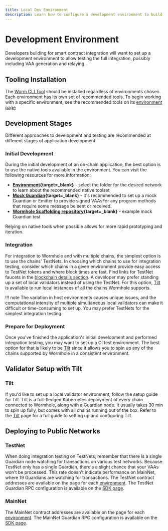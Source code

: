 ```yaml
---
title: Local Dev Environment
description: Learn how to configure a development environment to build with Wormhole, including using the CLI, local validators, testing on public test networks, and more. 
---
```


# Development Environment

Developers building for smart contract integration will want to set up a development environment to allow testing the full integration, possibly including VAA generation and relaying.

## Tooling Installation

The [Worm CLI Tool](/build/toolkit/toolkit-cli) should be installed regardless of environments chosen. Each environment has its own set of recommended tools. To begin working with a specific environment, see the recommended tools on its [environment page](../../blockchain-environments/README.md)

## Development Stages

Different approaches to development and testing are recommended at different stages of application development.

### Initial Development

During the initial development of an on-chain application, the best option is to use the native tools available in the environment. You can visit the following resources for more information:

- **[Environment](https://github.com/wormhole-foundation/wormhole){target=\_blank}** - select the folder for the desired network to learn about the recommended native toolset  
- **[Mock Guardian](https://github.com/wormhole-foundation/wormhole/blob/main/sdk/js/src/mock/wormhole.ts){target=\_blank}** - it's recommended to set up a mock Guardian or Emitter to provide signed VAAsFor any program methods that require some message be sent or received. 
- **[Wormhole Scaffolding repository](https://github.com/wormhole-foundation/wormhole-scaffolding/blob/main/evm/ts-test/01_hello_world.ts){target=\_blank}** - example mock Guardian test

Relying on native tools when possible allows for more rapid prototyping and iteration.  

### Integration

For integration to Wormhole and with multiple chains, the simplest option is to use the chains' TestNets. In choosing which chains to use for integration testing, consider which chains in a given environment provide easy access to TestNet tokens and where block times are fast. Find links for TestNet faucets in the [blockchain details section](../../blockchain-environments/environments.md). A developer may prefer standing up a set of local validators instead of using the TestNet. For this option, [Tilt](/build/toolkit/toolkit-tilt) is available to run local instances of all the chains Wormhole supports.

!!! note
	The variation in host environments causes unique issues, and the computational intensity of multiple simultaneous local validators can make it difficult or time-consuming to set up. You may prefer TestNets for the simplest integration testing.

### Prepare for Deployment

Once you've finished the application's initial development and performed integration testing, you may want to set up a CI test environment. The best option for that is likely to be [Tilt](/build/toolkit/toolkit-tilt) since it allows you to spin up any of the chains supported by Wormhole in a consistent environment.

## Validator Setup with Tilt

### Tilt
If you'd like to set up a local validator environment, follow the setup guide for Tilt. Tilt is a full-fledged Kubernetes deployment of every chain connected to Wormhole, along with a Guardian node. It usually takes 30 min to spin up fully, but comes with all chains running out of the box. Refer to the [Tilt](/build/toolkit/toolkit-tilt) page for a full guide to setting up and configuring Tilt.

## Deploying to Public Networks

### TestNet

When doing integration testing on TestNets, remember that there is a single Guardian node watching for transactions on various test networks. Because TestNet only has a single Guardian, there's a slight chance that your VAAs won't be processed. This rate doesn't indicate performance on MainNet, where 19 Guardians are watching for transactions. The TestNet contract addresses are available on the page for each [environment](../../blockchain-environments/environments.md). The TestNet Guardian RPC configuration is available on the [SDK page](../sdk-docs/#testnet-guardian-rpc).

### MainNet

The MainNet contract addresses are available on the page for each [environment](../../blockchain-environments/environments.md). The MainNet Guardian RPC configuration is available on the [SDK page](../sdk-docs/#mainnet-guardian-rpc).